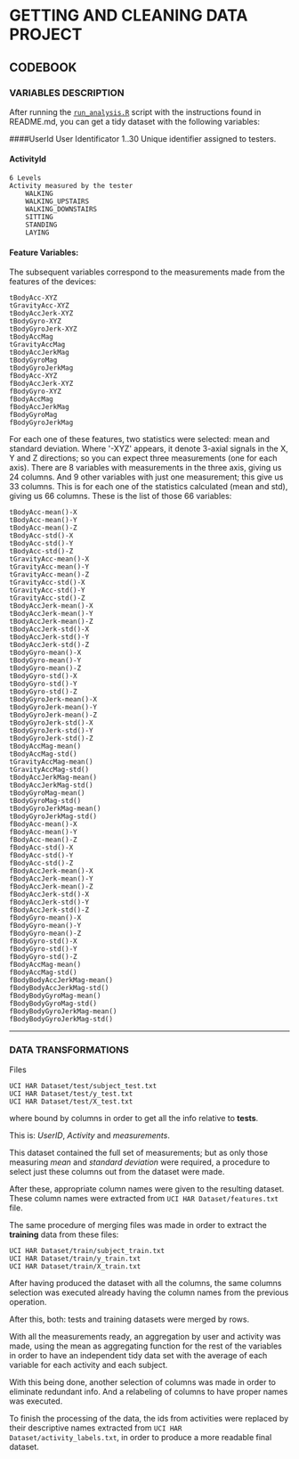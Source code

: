 # GETTING AND CLEANING DATA PROJECT #


## CODEBOOK ##

### VARIABLES DESCRIPTION ###
After running the [`run_analysis.R`](/run_analysis.R "R Script") script with the instructions found in README.md, you can get a tidy dataset with the following variables:

####UserId
	User Identificator
	1..30 Unique identifier assigned to testers.	

#### ActivityId ####
	6 Levels
	Activity measured by the tester
		WALKING
		WALKING_UPSTAIRS
		WALKING_DOWNSTAIRS
		SITTING
		STANDING
		LAYING

#### Feature Variables: ####
The subsequent variables correspond to the measurements made from the features of the devices:

    tBodyAcc-XYZ
    tGravityAcc-XYZ
    tBodyAccJerk-XYZ
    tBodyGyro-XYZ
    tBodyGyroJerk-XYZ
    tBodyAccMag
    tGravityAccMag
    tBodyAccJerkMag
    tBodyGyroMag
    tBodyGyroJerkMag
    fBodyAcc-XYZ
    fBodyAccJerk-XYZ
    fBodyGyro-XYZ
    fBodyAccMag
    fBodyAccJerkMag
    fBodyGyroMag
    fBodyGyroJerkMag


For each one of these features, two statistics were selected: mean and standard deviation. Where '-XYZ' appears, it denote 3-axial signals in the X, Y and Z directions; so you can expect three measurements (one for each axis). There are 8 variables with measurements in the three axis, giving us 24 columns. And 9 other variables with just one measurement; this give us 33 columns. This is for each one of the statistics calculated (mean and std), giving us 66 columns. These is the list of those 66 variables:

    tBodyAcc-mean()-X
    tBodyAcc-mean()-Y
    tBodyAcc-mean()-Z
    tBodyAcc-std()-X
    tBodyAcc-std()-Y
    tBodyAcc-std()-Z
    tGravityAcc-mean()-X
    tGravityAcc-mean()-Y
    tGravityAcc-mean()-Z
    tGravityAcc-std()-X
    tGravityAcc-std()-Y
    tGravityAcc-std()-Z
    tBodyAccJerk-mean()-X
    tBodyAccJerk-mean()-Y
    tBodyAccJerk-mean()-Z
    tBodyAccJerk-std()-X
    tBodyAccJerk-std()-Y
    tBodyAccJerk-std()-Z
    tBodyGyro-mean()-X
    tBodyGyro-mean()-Y
    tBodyGyro-mean()-Z
    tBodyGyro-std()-X
    tBodyGyro-std()-Y
    tBodyGyro-std()-Z
    tBodyGyroJerk-mean()-X
    tBodyGyroJerk-mean()-Y
    tBodyGyroJerk-mean()-Z
    tBodyGyroJerk-std()-X
    tBodyGyroJerk-std()-Y
    tBodyGyroJerk-std()-Z
    tBodyAccMag-mean()
    tBodyAccMag-std()
    tGravityAccMag-mean()
    tGravityAccMag-std()
    tBodyAccJerkMag-mean()
    tBodyAccJerkMag-std()
    tBodyGyroMag-mean()
    tBodyGyroMag-std()
    tBodyGyroJerkMag-mean()
    tBodyGyroJerkMag-std()
    fBodyAcc-mean()-X
    fBodyAcc-mean()-Y
    fBodyAcc-mean()-Z	
    fBodyAcc-std()-X	
    fBodyAcc-std()-Y	
    fBodyAcc-std()-Z	
    fBodyAccJerk-mean()-X	
    fBodyAccJerk-mean()-Y	
    fBodyAccJerk-mean()-Z	
    fBodyAccJerk-std()-X	
    fBodyAccJerk-std()-Y	
    fBodyAccJerk-std()-Z	
    fBodyGyro-mean()-X	
    fBodyGyro-mean()-Y	
    fBodyGyro-mean()-Z	
    fBodyGyro-std()-X	
    fBodyGyro-std()-Y	
    fBodyGyro-std()-Z	
    fBodyAccMag-mean()	
    fBodyAccMag-std()	
    fBodyBodyAccJerkMag-mean()
    fBodyBodyAccJerkMag-std()
    fBodyBodyGyroMag-mean()
    fBodyBodyGyroMag-std()
    fBodyBodyGyroJerkMag-mean()
    fBodyBodyGyroJerkMag-std()
    

----------


### DATA TRANSFORMATIONS ###
Files
 
    UCI HAR Dataset/test/subject_test.txt
    UCI HAR Dataset/test/y_test.txt
    UCI HAR Dataset/test/X_test.txt

where bound by columns in order to get all the info relative to **tests**.

This is: *UserID*, *Activity* and *measurements*. 

This dataset contained the full set of measurements; but as only those measuring *mean* and *standard deviation* were required, a procedure to select just these columns out from the dataset were made.

After these, appropriate column names were given to the resulting dataset. These column names were extracted from `UCI HAR Dataset/features.txt` file.

The same procedure of merging files was made in order to extract the **training** data from these files:

    UCI HAR Dataset/train/subject_train.txt
    UCI HAR Dataset/train/y_train.txt 
    UCI HAR Dataset/train/X_train.txt

After having produced the dataset with all the columns, the same columns selection was executed already having the column names from the previous operation.

After this, both: tests and training datasets were merged by rows.

With all the measurements ready, an aggregation by user and activity was made, using the mean as aggregating function for the rest of the variables in order to have an independent tidy data set with the average of each variable for each activity and each subject.

With this being done, another selection of columns was made in order to eliminate redundant info. And a relabeling of columns to have proper names was executed.

To finish the processing of the data, the ids from activities were replaced by their descriptive names extracted from `UCI HAR Dataset/activity_labels.txt`, in order to produce a more readable final dataset.